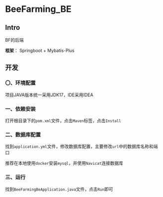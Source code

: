 # BeeFarming_BE

## Intro

BF的后端

**框架**： Springboot + Mybatis-Plus

## 开发

### 〇、环境配置

项目JAVA版本统一采用JDK17，IDE采用IDEA

### 一、依赖安装

打开根目录下的`pom.xml`文件，点击`Maven`标签，点击`Install`

### 二、数据库配置

找到`application.yml`文件，修改数据库配置，主要修改`url`中的数据库名称和端口

推荐在本地使用`docker`安装`mysql`，并使用`Navicat`连接数据库

### 三、运行

找到`BeeFarmingBeApplication.java`文件，点击`Run`即可
